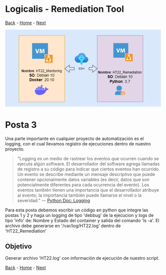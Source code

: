 # Logicalis - Remediation Tool

[Back](P2.md) - [Home](../README.md) - [Next](P4.md)

<p align="center">
  <img src="Infra.png" alt="Infraestructura Hackathon"/>
</p>

# Posta 3
Una parte importante en cualquier proyecto de automatización es el logging, con el cual llevamos registro de ejecuciones dentro de nuestro proyecto.

> "Logging es un medio de rastrear los eventos que ocurren cuando se ejecuta algún software. El desarrollador del software agrega llamadas de registro a su código para indicar que ciertos eventos han ocurrido. Un evento se describe mediante un mensaje descriptivo que puede contener opcionalmente datos variables (es decir, datos que son potencialmente diferentes para cada ocurrencia del evento). Los eventos también tienen una importancia que el desarrollador atribuye al evento; la importancia también puede llamarse el nivel o la severidad." — [Python Doc: Logging](https://docs.python.org/es/3/howto/logging.html)

Para esta posta debemos escribir un código en python que integre las postas 1 y 2 y haga un logging de tipo 'debbug' de la ejecucion y logs de tipo 'info' de: Nombre y Estado del container y salida del comando 'ls -a'.
El archivo debe generarse en '/var/log/HT22.log' dentro de 'HT22_Remediation'

## Objetivo
Generar archivo 'HT22.log' con información de ejecución de nuestro script.


[Back](P2.md) - [Home](../README.md) - [Next](P4.md)
